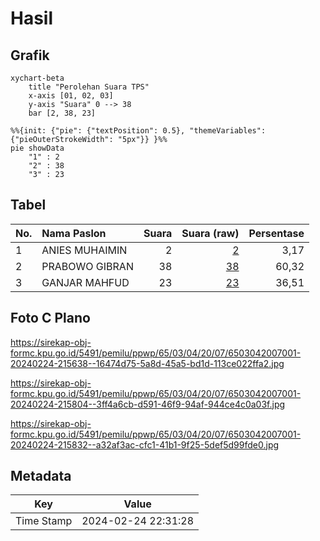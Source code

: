 # Hasil

## Grafik

```mermaid
xychart-beta
    title "Perolehan Suara TPS"
    x-axis [01, 02, 03]
    y-axis "Suara" 0 --> 38
    bar [2, 38, 23]
```

```mermaid
%%{init: {"pie": {"textPosition": 0.5}, "themeVariables": {"pieOuterStrokeWidth": "5px"}} }%%
pie showData
    "1" : 2
    "2" : 38
    "3" : 23
```

## Tabel

| No. | Nama Paslon    | Suara | Suara (raw) | Persentase |
|:--- |:-------------- | -----:| -----------:| ----------:|
| 1   | ANIES MUHAIMIN | 2     | [2][p-1]    | 3,17       |
| 2   | PRABOWO GIBRAN | 38    | [38][p-2]   | 60,32      |
| 3   | GANJAR MAHFUD  | 23    | [23][p-3]   | 36,51      |


[p-1]: https://github.com/gigit-pemilu/pemilu-2024-65-kalimantan-utara/blob/main/pilpres/hitung-suara/sub/65-kalimantan-utara/sub/03-nunukan/sub/04-lumbis/sub/2007-siawang/sub/001-tps/sub/paslon-1.txt
[p-2]: https://github.com/gigit-pemilu/pemilu-2024-65-kalimantan-utara/blob/main/pilpres/hitung-suara/sub/65-kalimantan-utara/sub/03-nunukan/sub/04-lumbis/sub/2007-siawang/sub/001-tps/sub/paslon-2.txt
[p-3]: https://github.com/gigit-pemilu/pemilu-2024-65-kalimantan-utara/blob/main/pilpres/hitung-suara/sub/65-kalimantan-utara/sub/03-nunukan/sub/04-lumbis/sub/2007-siawang/sub/001-tps/sub/paslon-3.txt

## Foto C Plano

https://sirekap-obj-formc.kpu.go.id/5491/pemilu/ppwp/65/03/04/20/07/6503042007001-20240224-215638--16474d75-5a8d-45a5-bd1d-113ce022ffa2.jpg

https://sirekap-obj-formc.kpu.go.id/5491/pemilu/ppwp/65/03/04/20/07/6503042007001-20240224-215804--3ff4a6cb-d591-46f9-94af-944ce4c0a03f.jpg

https://sirekap-obj-formc.kpu.go.id/5491/pemilu/ppwp/65/03/04/20/07/6503042007001-20240224-215832--a32af3ac-cfc1-41b1-9f25-5def5d99fde0.jpg


## Metadata

| Key        | Value               |
| ---------- | ------------------- |
| Time Stamp | 2024-02-24 22:31:28 |




